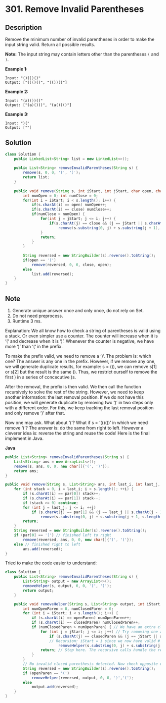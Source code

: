 # 301. Remove Invalid Parentheses

## Description

Remove the minimum number of invalid parentheses in order to make the input string valid. Return all possible results.

**Note:** The input string may contain letters other than the parentheses `(` and `)`.

**Example 1:**

```
Input: "()())()"
Output: ["()()()", "(())()"]
```

**Example 2:**

```
Input: "(a)())()"
Output: ["(a)()()", "(a())()"]
```

**Example 3:**

```
Input: ")("
Output: [""]
```

## Solution

```java
class Solution {
    public LinkedList<String> list = new LinkedList<>();
    
    public List<String> removeInvalidParentheses(String s) {
        remove(s, 0, 0, '(', ')');
        return list;
    }
    
    public void remove(String s, int iStart, int jStart, char open, char close) {
        int numOpen = 0; int numClose = 0;
        for(int i = iStart; i < s.length(); i++) {
            if(s.charAt(i) == open) numOpen++;
            if(s.charAt(i) == close) numClose++;
            if(numClose > numOpen) {
                for(int j = jStart; j <= i; j++) {
                    if(s.charAt(j) == close && (j == jStart || s.charAt(j - 1) != close)) 
                        remove(s.substring(0, j) + s.substring(j + 1), i, j, open, close);
                }
                return;
            }
        }
        
        String reversed = new StringBuilder(s).reverse().toString();
        if(open == '(') 
            remove(reversed, 0, 0, close, open);
        else 
            list.add(reversed);
    }
}
```



## Note

1. Generate unique answer once and only once, do not rely on Set.
2. Do not need preprocess.
3. Runtime 3 ms.

Explanation:
We all know how to check a string of parentheses is valid using a stack. Or even simpler use a counter.
The counter will increase when it is ‘(‘ and decrease when it is ‘)’. Whenever the counter is negative, we have more ‘)’ than ‘(‘ in the prefix.

To make the prefix valid, we need to remove a ‘)’. The problem is: which one? The answer is any one in the prefix. However, if we remove any one, we will generate duplicate results, for example: s = ()), we can remove s[1] or s[2] but the result is the same (). Thus, we restrict ourself to remove the first ) in a series of concecutive )s.

After the removal, the prefix is then valid. We then call the function recursively to solve the rest of the string. However, we need to keep another information: the last removal position. If we do not have this position, we will generate duplicate by removing two ‘)’ in two steps only with a different order.
For this, we keep tracking the last removal position and only remove ‘)’ after that.

Now one may ask. What about ‘(‘? What if s = ‘(()(()’ in which we need remove ‘(‘?
The answer is: do the same from right to left.
However a cleverer idea is: reverse the string and reuse the code!
Here is the final implement in Java.

**Java**

```java
public List<String> removeInvalidParentheses(String s) {
    List<String> ans = new ArrayList<>();
    remove(s, ans, 0, 0, new char[]{'(', ')'});
    return ans;
}

public void remove(String s, List<String> ans, int last_i, int last_j,  char[] par) {
    for (int stack = 0, i = last_i; i < s.length(); ++i) {
        if (s.charAt(i) == par[0]) stack++;
        if (s.charAt(i) == par[1]) stack--;
        if (stack >= 0) continue;
        for (int j = last_j; j <= i; ++j)
            if (s.charAt(j) == par[1] && (j == last_j || s.charAt(j - 1) != par[1]))
                remove(s.substring(0, j) + s.substring(j + 1, s.length()), ans, i, j, par);
        return;
    }
    String reversed = new StringBuilder(s).reverse().toString();
    if (par[0] == '(') // finished left to right
        remove(reversed, ans, 0, 0, new char[]{')', '('});
    else // finished right to left
        ans.add(reversed);
}
```

Tried to make the code easier to understand:

```java
class Solution {
    public List<String> removeInvalidParentheses(String s) {
        List<String> output = new ArrayList<>();
        removeHelper(s, output, 0, 0, '(', ')');
        return output;
    }

    public void removeHelper(String s, List<String> output, int iStart, int jStart, char openParen, char closedParen) {
        int numOpenParen = 0, numClosedParen = 0;
        for (int i = iStart; i < s.length(); i++) {
            if (s.charAt(i) == openParen) numOpenParen++;
            if (s.charAt(i) == closedParen) numClosedParen++;
            if (numClosedParen > numOpenParen) { // We have an extra closed paren we need to remove
                for (int j = jStart; j <= i; j++) // Try removing one at each position, skipping duplicates
                    if (s.charAt(j) == closedParen && (j == jStart || s.charAt(j - 1) != closedParen))
                    // Recursion: iStart = i since we now have valid # closed parenthesis thru i. jStart = j prevents duplicates
                        removeHelper(s.substring(0, j) + s.substring(j + 1, s.length()), output, i, j, openParen, closedParen);
                return; // Stop here. The recursive calls handle the rest of the string.
            }
        }
        // No invalid closed parenthesis detected. Now check opposite direction, or reverse back to original direction.
        String reversed = new StringBuilder(s).reverse().toString();
        if (openParen == '(')
            removeHelper(reversed, output, 0, 0, ')','(');
        else
            output.add(reversed);
    }
}
```
